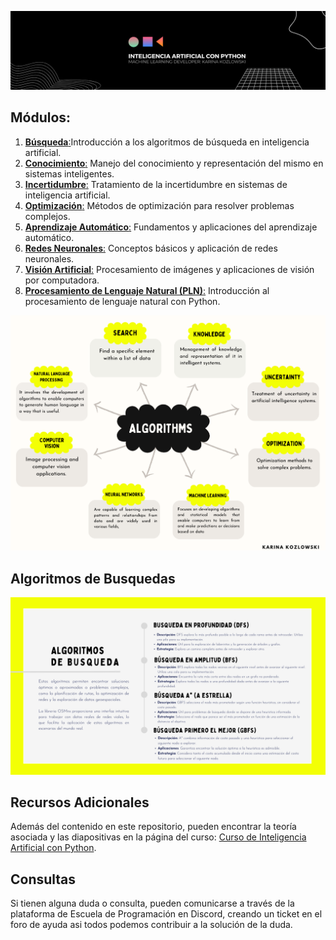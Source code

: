 ![Banner](Assets/Banner.png)


## Módulos:

1. [**Búsqueda**:](https://github.com/karinakozlowski/IA_Python/blob/Spanish/README.md#algoritmos-de-busquedas)Introducción a los algoritmos de búsqueda en inteligencia artificial.
2. [**Conocimiento**:]() Manejo del conocimiento y representación del mismo en sistemas inteligentes.
3. [**Incertidumbre**:]() Tratamiento de la incertidumbre en sistemas de inteligencia artificial.
4. [**Optimización**:]() Métodos de optimización para resolver problemas complejos.
5. [**Aprendizaje Automático**:]() Fundamentos y aplicaciones del aprendizaje automático.
6. [**Redes Neuronales**:]() Conceptos básicos y aplicación de redes neuronales.
7. [**Visión Artificial**:]() Procesamiento de imágenes y aplicaciones de visión por computadora.
8. [**Procesamiento de Lenguaje Natural (PLN)**:]() Introducción al procesamiento de lenguaje natural con Python.
   
![Banner](https://github.com/karinakozlowski/IA_Python/blob/English/Assets/modulos%20(4).png)

## Algoritmos de Busquedas

![Banner](https://github.com/karinakozlowski/IA_Python/blob/Spanish/Assets/Algoritmo%20(2).png)


## Recursos Adicionales

Además del contenido en este repositorio, pueden encontrar la teoría asociada y las diapositivas en la página del curso: [Curso de Inteligencia Artificial con Python](https://escueladeprogramacion.notion.site/IA-CON-PYTHON-a7d27e06fa89421fa55b08ccbe7c0fba).

## Consultas

Si tienen alguna duda o consulta, pueden comunicarse a través de la plataforma de Escuela de Programación en Discord, creando un ticket en el foro de ayuda asi todos podemos contribuir a la solución de la duda.
